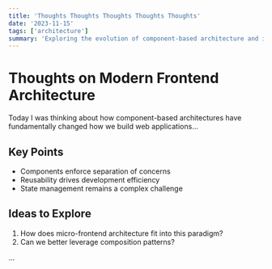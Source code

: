 ```yaml
---
title: 'Thoughts Thoughts Thoughts Thoughts Thoughts'
date: '2023-11-15'
tags: ['architecture']
summary: 'Exploring the evolution of component-based architecture and its impact on scalability.'
---
```


# Thoughts on Modern Frontend Architecture

Today I was thinking about how component-based architectures have fundamentally changed how we build web applications...

## Key Points

- Components enforce separation of concerns
- Reusability drives development efficiency
- State management remains a complex challenge

## Ideas to Explore

1. How does micro-frontend architecture fit into this paradigm?
2. Can we better leverage composition patterns?

...
